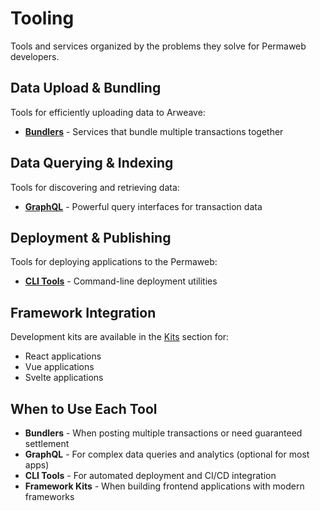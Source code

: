 # Tooling

Tools and services organized by the problems they solve for Permaweb developers.

## Data Upload & Bundling

Tools for efficiently uploading data to Arweave:
- **[Bundlers](./bundlers.md)** - Services that bundle multiple transactions together

## Data Querying & Indexing

Tools for discovering and retrieving data:
- **[GraphQL](./graphql/index.md)** - Powerful query interfaces for transaction data

## Deployment & Publishing

Tools for deploying applications to the Permaweb:
- **[CLI Tools](./deployment.md)** - Command-line deployment utilities

## Framework Integration

Development kits are available in the [Kits](../kits/index.md) section for:
- React applications
- Vue applications  
- Svelte applications

## When to Use Each Tool

- **Bundlers** - When posting multiple transactions or need guaranteed settlement
- **GraphQL** - For complex data queries and analytics (optional for most apps)
- **CLI Tools** - For automated deployment and CI/CD integration
- **Framework Kits** - When building frontend applications with modern frameworks